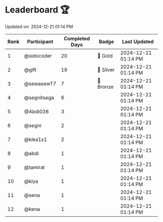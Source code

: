 # Leaderboard 🏆

Updated on: 2024-12-21 01:14 PM

| Rank | Participant       | Completed Days | Badge      | Last Updated         |
|------|-------------------|----------------|------------|----------------------|
| 1    | @sidocoder        | 20             | 🏅 Gold     | 2024-12-21 01:14 PM |
| 2    | @gift             | 19             | 🥈 Silver   | 2024-12-21 01:14 PM |
| 3    | @sewasewT7        | 7              | 🥉 Bronze   | 2024-12-21 01:14 PM |
| 4    | @segnitsega       | 6              |            | 2024-12-21 01:14 PM |
| 5    | @Abdi036          | 3              |            | 2024-12-21 01:14 PM |
| 6    | @segni            | 2              |            | 2024-12-21 01:14 PM |
| 7    | @kika1s1          | 2              |            | 2024-12-21 01:14 PM |
| 8    | @abdi             | 1              |            | 2024-12-21 01:14 PM |
| 9    | @tamirat          | 1              |            | 2024-12-21 01:14 PM |
| 10   | @kiya             | 1              |            | 2024-12-21 01:14 PM |
| 11   | @sena             | 1              |            | 2024-12-21 01:14 PM |
| 12   | @kena             | 1              |            | 2024-12-21 01:14 PM |
